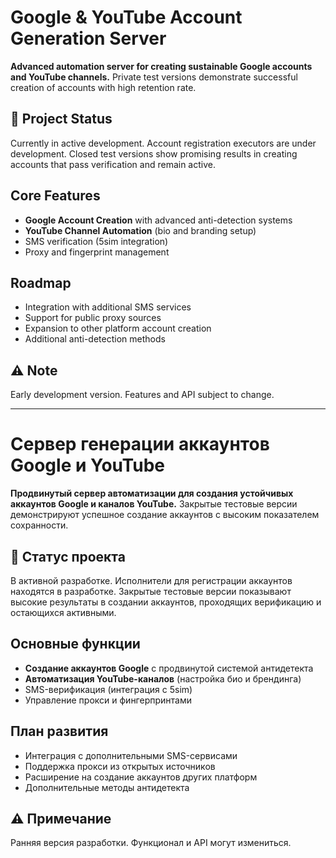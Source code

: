 # Google & YouTube Account Generation Server

**Advanced automation server for creating sustainable Google accounts and YouTube channels.** Private test versions demonstrate successful creation of accounts with high retention rate.

## 🚧 Project Status
Currently in active development. Account registration executors are under development. Closed test versions show promising results in creating accounts that pass verification and remain active.

## Core Features
- **Google Account Creation** with advanced anti-detection systems
- **YouTube Channel Automation** (bio and branding setup)
- SMS verification (5sim integration)
- Proxy and fingerprint management

## Roadmap
- Integration with additional SMS services
- Support for public proxy sources
- Expansion to other platform account creation
- Additional anti-detection methods

## ⚠️ Note
Early development version. Features and API subject to change.

---

# Сервер генерации аккаунтов Google и YouTube

**Продвинутый сервер автоматизации для создания устойчивых аккаунтов Google и каналов YouTube.** Закрытые тестовые версии демонстрируют успешное создание аккаунтов с высоким показателем сохранности.

## 🚧 Статус проекта
В активной разработке. Исполнители для регистрации аккаунтов находятся в разработке. Закрытые тестовые версии показывают высокие результаты в создании аккаунтов, проходящих верификацию и остающихся активными.

## Основные функции
- **Создание аккаунтов Google** с продвинутой системой антидетекта
- **Автоматизация YouTube-каналов** (настройка био и брендинга)
- SMS-верификация (интеграция с 5sim)
- Управление прокси и фингерпринтами

## План развития
- Интеграция с дополнительными SMS-сервисами
- Поддержка прокси из открытых источников
- Расширение на создание аккаунтов других платформ
- Дополнительные методы антидетекта

## ⚠️ Примечание
Ранняя версия разработки. Функционал и API могут измениться.